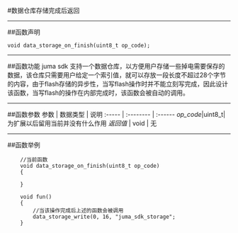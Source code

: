 #数据仓库存储完成后返回
***
##函数声明
```
void data_storage_on_finish(uint8_t op_code);
```

***
##函数功能
juma sdk 支持一个数据仓库，以方便用户存储一些掉电需要保存的数据，该仓库只需要用户给定一个索引值，就可以存放一段长度不超过28个字节的内容，由于flash存储的异步性，当写flash操作时并不能立刻写完成，因此设计该函数，当写flash的操作在内部完成时，该函数会被自动的调用。

***
##函数参数
参数    | 数据类型   | 说明
:----- | :-------- | :------
*op_code*|uint8_t|为扩展以后留用当前并没有什么作用
*返回值*  | void      | 无


***
##函数举例
```
	//当前函数
	void data_storage_on_finish(uint8_t op_code)
	{
	
	}
	
	void fun()
	{
		//当该操作完成后上述的函数会被调用
		data_storage_write(0, 16, "juma_sdk_storage";
	}
	
```